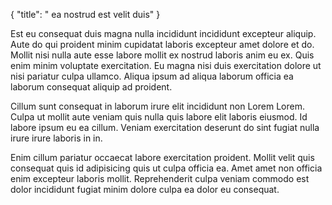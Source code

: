 {
  "title": " ea nostrud est velit duis"
}

Est eu consequat duis magna nulla incididunt incididunt excepteur aliquip. Aute do qui proident minim cupidatat laboris excepteur amet dolore et do. Mollit nisi nulla aute esse labore mollit ex nostrud laboris anim eu ex. Quis enim minim voluptate exercitation. Eu magna nisi duis exercitation dolore ut nisi pariatur culpa ullamco. Aliqua ipsum ad aliqua laborum officia ea laborum consequat aliquip ad proident.

Cillum sunt consequat in laborum irure elit incididunt non Lorem Lorem. Culpa ut mollit aute veniam quis nulla quis labore elit laboris eiusmod. Id labore ipsum eu ea cillum. Veniam exercitation deserunt do sint fugiat nulla irure irure laboris in in.

Enim cillum pariatur occaecat labore exercitation proident. Mollit velit quis consequat quis id adipisicing quis ut culpa officia ea. Amet amet non officia enim excepteur laboris mollit. Reprehenderit culpa veniam commodo est dolor incididunt fugiat minim dolore culpa ea dolor eu consequat.